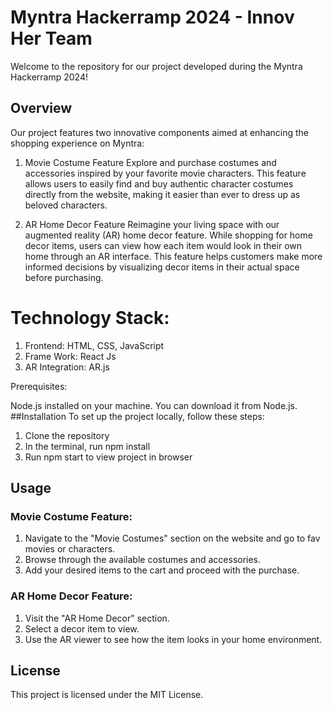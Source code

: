 # Myntra Hackerramp 2024 - Innov Her Team
Welcome to the repository for our project developed during the Myntra Hackerramp 2024!

## Overview
Our project features two innovative components aimed at enhancing the shopping experience on Myntra:

1. Movie Costume Feature
Explore and purchase costumes and accessories inspired by your favorite movie characters. This feature allows users to easily find and buy authentic character costumes directly from the website, making it easier than ever to dress up as beloved characters.

2. AR Home Decor Feature
Reimagine your living space with our augmented reality (AR) home decor feature. While shopping for home decor items, users can view how each item would look in their own home through an AR interface. This feature helps customers make more informed decisions by visualizing decor items in their actual space before purchasing.

# Technology Stack:

1. Frontend: HTML, CSS, JavaScript
2. Frame Work: React Js
3. AR Integration: AR.js

Prerequisites:

Node.js installed on your machine. You can download it from Node.js.
##Installation
To set up the project locally, follow these steps:

1. Clone the repository
2. In the terminal, run npm install
3. Run npm start to view project in browser
   
## Usage

### Movie Costume Feature:

1. Navigate to the "Movie Costumes" section on the website and go to fav movies or characters.
2. Browse through the available costumes and accessories.
3. Add your desired items to the cart and proceed with the purchase.

### AR Home Decor Feature:

1. Visit the "AR Home Decor" section.
2. Select a decor item to view.
3. Use the AR viewer to see how the item looks in your home environment.

## License
This project is licensed under the MIT License.
